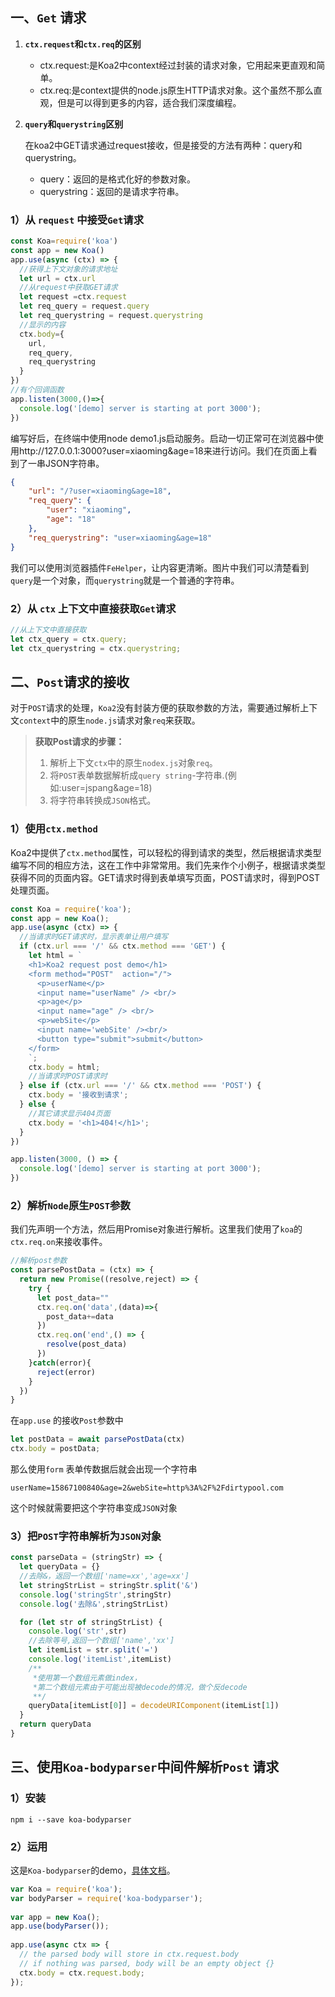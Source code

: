 ## 一、`Get` 请求

1. **`ctx.request`和`ctx.req`的区别**

	- ctx.request:是Koa2中context经过封装的请求对象，它用起来更直观和简单。
	- ctx.req:是context提供的node.js原生HTTP请求对象。这个虽然不那么直观，但是可以得到更多的内容，适合我们深度编程。

2. **`query`和`querystring`区别**

   在koa2中GET请求通过request接收，但是接受的方法有两种：query和querystring。

	- query：返回的是格式化好的参数对象。
	- querystring：返回的是请求字符串。

### 1）从 `request` 中接受`Get`请求

```js
const Koa=require('koa')
const app = new Koa()
app.use(async (ctx) => {
  //获得上下文对象的请求地址
  let url = ctx.url 
  //从request中获取GET请求
  let request =ctx.request
  let req_query = request.query
  let req_querystring = request.querystring
  //显示的内容
  ctx.body={
    url,
    req_query,
    req_querystring
  }
})
//有个回调函数
app.listen(3000,()=>{
  console.log('[demo] server is starting at port 3000');
})
```

编写好后，在终端中使用node demo1.js启动服务。启动一切正常可在浏览器中使用http://127.0.0.1:3000?user=xiaoming&age=18来进行访问。我们在页面上看到了一串JSON字符串。

```json
{
    "url": "/?user=xiaoming&age=18",
    "req_query": {
        "user": "xiaoming",
        "age": "18"
    },
    "req_querystring": "user=xiaoming&age=18"
}
```

我们可以使用浏览器插件`FeHelper`，让内容更清晰。图片中我们可以清楚看到`query`是一个对象，而`querystring`就是一个普通的字符串。

### 2）从 `ctx` 上下文中直接获取`Get`请求

```js
//从上下文中直接获取
let ctx_query = ctx.query;
let ctx_querystring = ctx.querystring;
```

## 二、`Post`请求的接收

对于`POST`请求的处理，`Koa2`没有封装方便的获取参数的方法，需要通过解析上下文`context`中的原生`node.js`请求对象`req`来获取。

> **获取Post请求的步骤：**
>
> 1. 解析上下文`ctx`中的原生`nodex.js`对象`req`。
> 2. 将`POST`表单数据解析成`query string`-字符串.(例如:user=jspang&age=18)
> 3. 将字符串转换成`JSON`格式。

### 1）使用`ctx.method`

Koa2中提供了`ctx.method`属性，可以轻松的得到请求的类型，然后根据请求类型编写不同的相应方法，这在工作中非常常用。我们先来作个小例子，根据请求类型获得不同的页面内容。GET请求时得到表单填写页面，POST请求时，得到POST处理页面。

```js
const Koa = require('koa');
const app = new Koa();
app.use(async (ctx) => {
  //当请求时GET请求时，显示表单让用户填写
  if (ctx.url === '/' && ctx.method === 'GET') {
    let html = `
    <h1>Koa2 request post demo</h1>
    <form method="POST"  action="/">
      <p>userName</p>
      <input name="userName" /> <br/>
      <p>age</p>
      <input name="age" /> <br/>
      <p>webSite</p>
      <input name='webSite' /><br/>
      <button type="submit">submit</button>
    </form>
	`;
    ctx.body = html;
    //当请求时POST请求时
  } else if (ctx.url === '/' && ctx.method === 'POST') {
    ctx.body = '接收到请求';
  } else {
    //其它请求显示404页面
    ctx.body = '<h1>404!</h1>';
  }
})

app.listen(3000, () => {
  console.log('[demo] server is starting at port 3000');
})
```

### 2）解析`Node`原生`POST`参数

我们先声明一个方法，然后用Promise对象进行解析。这里我们使用了`koa`的`ctx.req.on`来接收事件。

```js
//解析post参数
const parsePostData = (ctx) => {
  return new Promise((resolve,reject) => {
    try {
      let post_data=""
      ctx.req.on('data',(data)=>{
        post_data+=data
      })
      ctx.req.on('end',() => {
        resolve(post_data)
      })
    }catch(error){
      reject(error)
    }
  })
}
```

在`app.use` 的接收`Post`参数中

```js
let postData = await parsePostData(ctx)
ctx.body = postData;
```

那么使用`form` 表单传数据后就会出现一个字符串

```
userName=15867100840&age=2&webSite=http%3A%2F%2Fdirtypool.com
```

这个时候就需要把这个字符串变成`JSON`对象

### 3）把`POST`字符串解析为`JSON`对象

```js
const parseData = (stringStr) => {
  let queryData = {}
  //去除&，返回一个数组['name=xx','age=xx']
  let stringStrList = stringStr.split('&')
  console.log('stringStr',stringStr)
  console.log('去除&',stringStrList)

  for (let str of stringStrList) {
    console.log('str',str)
    //去除等号,返回一个数组['name','xx']
    let itemList = str.split('=')
    console.log('itemList',itemList)
    /**
     *使用第一个数组元素做index，
     *第二个数组元素由于可能出现被decode的情况，做个反decode
     **/ 
    queryData[itemList[0]] = decodeURIComponent(itemList[1])
  }
  return queryData
}
```

## 三、使用`Koa-bodyparser`中间件解析`Post` 请求

### 1）安装

```shell
npm i --save koa-bodyparser
```

### 2）运用

这是`Koa-bodyparser`的demo，[具体文档](https://www.npmjs.com/package/koa-bodyparser)。

```js
var Koa = require('koa');
var bodyParser = require('koa-bodyparser');
 
var app = new Koa();
app.use(bodyParser());
 
app.use(async ctx => {
  // the parsed body will store in ctx.request.body
  // if nothing was parsed, body will be an empty object {}
  ctx.body = ctx.request.body;
});
```

